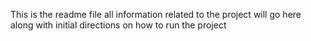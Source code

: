 This is the readme file all information related to the project will go here along with initial directions on how to run the project
